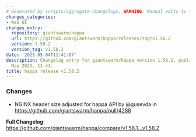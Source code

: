 ```yaml
---
# Generated by scripts/aggregate-changelogs. WARNING: Manual edits to this files will be overwritten.
changes_categories:
- Web UI
changes_entry:
  repository: giantswarm/happa
  url: https://github.com/giantswarm/happa/releases/tag/v1.58.2
  version: 1.58.2
  version_tag: v1.58.2
date: '2023-05-04T11:41:07'
description: Changelog entry for giantswarm/happa version 1.58.2, published on 04
  May 2023, 11:41.
title: happa release v1.58.2
---
```


<!-- Release notes generated using configuration in .github/release.yml at main -->

### Changes
* NGINX header size adjusted for happa API by @gusevda in https://github.com/giantswarm/happa/pull/4288


**Full Changelog**: https://github.com/giantswarm/happa/compare/v1.58.1...v1.58.2
